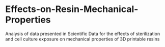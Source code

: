 # Effects-on-Resin-Mechanical-Properties
Analysis of data presented in Scientific Data for the effects of sterilization and cell culture exposure on mechanical properties of 3D printable resins
